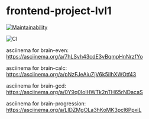 # frontend-project-lvl1
[![Maintainability](https://api.codeclimate.com/v1/badges/a99a88d28ad37a79dbf6/maintainability)](https://codeclimate.com/github/codeclimate/codeclimate/maintainability)

![CI](https://github.com/petrelevich/frontend-project-lvl1/workflows/CI/badge.svg)

asciinema for brain-even:
https://asciinema.org/a/7hLSvh43cdE3vBqmpHnNrzfYo

asciinema for brain-calc:
https://asciinema.org/a/pNzFJeAiuZjV6k5iIhXWOtf43

asciinema for brain-gcd:
https://asciinema.org/a/0Y9q0IolHWTk2nTH65rNDacaS

asciinema for brain-progression:
https://asciinema.org/a/LIDZMgOLa3hKoMK3pcl6PpxiL